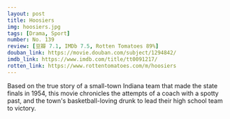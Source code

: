 ```yaml
---
layout: post 
title: Hoosiers
img: hoosiers.jpg
tags: [Drama, Sport]
number: No. 139
review: [豆瓣 7.1, IMDb 7.5, Rotten Tomatoes 89%]
douban_link: https://movie.douban.com/subject/1294842/
imdb_link: https://www.imdb.com/title/tt0091217/
rotten_link: https://www.rottentomatoes.com/m/hoosiers
---
```


Based on the true story of a small-town Indiana team that made the state finals in 1954, this movie chronicles the attempts of a coach with a spotty past, and the town's basketball-loving drunk to lead their high school team to victory.
